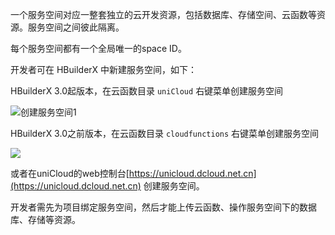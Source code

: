 一个服务空间对应一整套独立的云开发资源，包括数据库、存储空间、云函数等资源。服务空间之间彼此隔离。

每个服务空间都有一个全局唯一的space ID。

开发者可在 HBuilderX 中新建服务空间，如下：

HBuilderX 3.0起版本，在云函数目录 `uniCloud` 右键菜单创建服务空间

![创建服务空间1](https://bjetxgzv.cdn.bspapp.com/VKCEYUGU-dc-site/b16f9740-4c05-11eb-8a36-ebb87efcf8c0.jpg)



HBuilderX 3.0之前版本，在云函数目录 `cloudfunctions` 右键菜单创建服务空间

![](https://img.cdn.aliyun.dcloud.net.cn/uni-app/uniCloud/unicloud-01.png)


或者在uniCloud的web控制台[https://unicloud.dcloud.net.cn](https://unicloud.dcloud.net.cn) 创建服务空间。

开发者需先为项目绑定服务空间，然后才能上传云函数、操作服务空间下的数据库、存储等资源。
